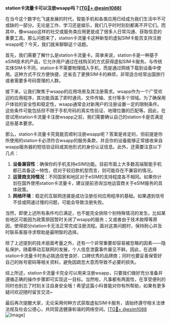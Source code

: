**station卡流量卡可以注册wsapp吗？[[TG💪+ @esim1088](https://t.me/s/esim1088)]**

在当今这个数字化飞速发展的时代，智能手机和各类应用已经成为我们生活中不可或缺的一部分。无论是工作、学习还是娱乐，我们几乎时时刻刻都离不开它们。而其中，像wsapp这样的社交或服务类应用更是成了很多人日常沟通、获取信息的重要工具。那么问题来了，station卡流量卡这种新型的虚拟SIM卡能否支持注册wsapp呢？今天，我们就来聊聊这个话题。

首先，我们需要了解什么是station卡流量卡。简单来说，station卡是一种基于eSIM技术的产品，它允许用户通过在线购买的方式获得虚拟SIM卡服务。与传统实体SIM卡不同，station卡不需要物理插入手机，而是通过网络下载到设备中使用。这种方式不仅方便快捷，还省去了更换SIM卡的麻烦，非常适合经常出国旅行或者需要多号码管理的人群。

接下来，让我们聚焦于wsapp的应用场景及其注册需求。wsapp作为一个广受欢迎的应用程序，其功能涵盖了即时通讯、文件传输、支付等多个领域。为了确保用户体验的安全性和稳定性，wsapp通常会对新用户的注册设置一定的限制条件。这些条件可能包括但不限于手机号码的真实性验证、地理位置的匹配等。因此，在尝试用station卡流量卡注册wsapp之前，我们需要确认自己的station卡是否满足这些基本要求。

那么，station卡流量卡究竟能否顺利注册wsapp呢？答案是肯定的，但前提是你所使用的station卡必须符合wsapp的服务条款，并且你的设备能够正常接收来自wsapp服务器的短信验证码或其他形式的身份认证信息。此外，还需要注意以下几点：

1. **设备兼容性**：确保你的手机支持eSIM功能。目前市面上大多数高端智能手机都已具备这一特性，但对于较旧款机型而言，则可能存在不兼容的情况。
2. **运营商支持情况**：不同国家和地区对于eSIM的支持程度各不相同。如果你计划在国外使用station卡流量卡，建议提前咨询当地运营商关于eSIM服务的具体政策。
3. **网络环境**：稳定的互联网连接是成功注册任何应用程序的基础。如果遇到信号不佳或网速过慢的问题，可能会导致注册失败。

当然，即使上述所有条件均已满足，也不能完全排除个别特殊情况的发生。比如某些地区可能因为政策原因暂时关闭了wsapp的服务；又或者由于技术故障等原因，使得部分station卡无法正常完成注册流程。面对这类问题时，保持耐心并及时联系客服寻求帮助是最明智的选择。

除了上述提到的技术层面考量之外，还有一个非常重要却容易被忽略的因素——隐私保护。随着移动互联网的发展，个人信息泄露事件屡见不鲜。因此，在选择station卡流量卡时务必挑选信誉良好、口碑优秀的品牌商；同时也要妥善保管好自己的账号密码等相关资料，避免因疏忽大意而导致不必要的损失。

综上所述，station卡流量卡完全可以用来注册wsapp，只要我们做好充分准备并遵循正确的操作步骤即可实现这一目标。当然啦，凡事都有两面性，在享受便利的同时也别忘了时刻关注自身安全哦！希望这篇小科普能对你有所帮助，如果有更多疑问欢迎随时留言交流~

最后再次提醒大家，无论采用何种方式获取虚拟SIM卡服务，请始终遵守相关法律法规及社会公德心，共同营造健康和谐的网络空间。[[TG💪+ @esim1088](https://t.me/s/esim1088) ![Image](https://i.postimg.cc/4NQfJmqS/Snipaste-2025-05-13-00-14-12.png)]